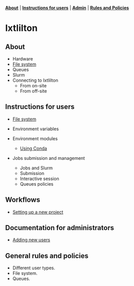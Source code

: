 **[About](#About)** |
**[Instructions for users](#Instructions-for-users)** |
**[Admin](#Documentation-for-administrators)** |
**[Rules and Policies](#General-rules-and-policies)**


# Ixtlilton

## About

- Hardware
- [File system](docs/about/file_system.md)
- Queues
- Slurm
- Connecting to Ixtlilton
   - From on-site
   - From off-site

## Instructions for users

- [File system](docs/user/user_file_system.md)

- Environment variables

- Environment modules
    - [Using Conda](docs/user/anaconda.md)

- Jobs submission and management
    - Jobs and Slurm
    - Submission
    - Interactive session
    - Queues policies

## Workflows

- [Setting up a new project](docs/lab/new_project.md)

## Documentation for administrators

- [Adding new users](docs/admin/new_user.md)

## General rules and policies

- Different user types.
- File system.
- Queues.

